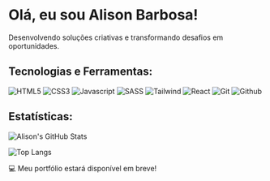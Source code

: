# Olá, eu sou Alison Barbosa!

Desenvolvendo soluções criativas e transformando desafios em oportunidades.

## Tecnologias e Ferramentas:
<div>
<img src="https://img.icons8.com/?size=70&id=20909&format=png&color=000000" alt="HTML5"/>
<img src="https://img.icons8.com/?size=70&id=21278&format=png&color=000000" alt="CSS3"/>
<img src="https://img.icons8.com/?size=70&id=108784&format=png&color=000000" alt="Javascript"/>
<img src="https://img.icons8.com/?size=70&id=vEiU8UeAmv0x&format=png&color=000000" alt="SASS"/>
<img src="https://img.icons8.com/?size=70&id=x7XMNGh2vdqA&format=png&color=000000" alt="Tailwind"/>
<img src="https://img.icons8.com/?size=70&id=123603&format=png&color=000000" alt="React"/>
<img src="https://img.icons8.com/?size=70&id=20906&format=png&color=000000" alt="Git"/>
<img src="https://img.icons8.com/?size=70&id=3tC9EQumUAuq&format=png&color=000000" alt="Github"/>
</div>

## Estatísticas:
![Alison's GitHub Stats](https://github-readme-stats.vercel.app/api?username=alisonnbarbosaa&show_icons=true&theme=radical&count_private=true)

![Top Langs](https://github-readme-stats.vercel.app/api/top-langs/?username=alisonnbarbosaa&layout=compact&theme=radical)

💻 Meu portfólio estará disponível em breve!
